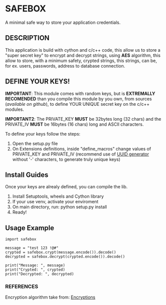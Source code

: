 # SAFEBOX
A minimal safe way to store your application credentials.

## DESCRIPTION
This application is build with cython and c/c++ code, this allow us to store a \"super secret key\" to encrypt and decrypt strings, using **AES** algorithm, this allow to store, with a minimum safety, crypted strings, this strings, can be, for ex. users, passwords, address to database connection.

## DEFINE YOUR KEYS!

**IMPORTANT**: This module comes with random keys, but is **EXTREMALLY RECOMENDED** than you compile this module by you own, from sources (*available on github*), to define YOUR UNIQUE secret key on the c/c++ modules.

**IMPORTANT2**: The PRIVATE_KEY **MUST** be 32bytes long (32 chars) and the PRIVATE_IV **MUST** be 16bytes (16 chars) long and ASCII characters.

To define your keys follow the steps:

1. Open the setup.py file
2. On Extensions definitions, inside "define_macros" change values of PRIVATE_KEY and PRIVATE_IV (recommend use of [UUID generator](https://www.uuidgenerator.net/version1) without '-' characters, to generate truly unique keys)

## Install Guides

Once your keys are alrealy defined, you can compile the lib.

1. Install Setuptools, wheels and Cython library
2. If your use venv, activate your enviroment
3. On main directory, run: python setup.py install
4. Ready!

## Usage Example

```
import safebox

message = "test 123 !@#"
crypted = safebox.crypt(message.encode()).decode()
decrypted = safebox.decrypt(crypted.encode()).decode()

print("Message: ", message)
print("Crypted: ", crypted)
print("Decrypted: ", decrypted)

```

### REFERENCES

Encryption algorithm take from: [Encryptions](https://github.com/calccrypto/Encryptions)


